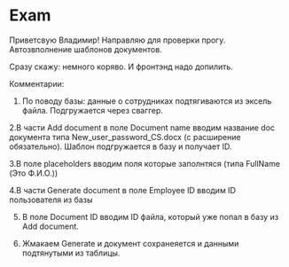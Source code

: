 # Exam

Приветсвую Владимир!
Направляю для проверки прогу.
Автозвполнение шаблонов документов.

Сразу скажу: немного коряво. И фронтэнд надо допилить.

Комментарии:

1. По поводу базы: данные о сотрудниках подтягиваются из эксель файла. Подгружается через сваггер.

2.В части Add document в поле Document name вводим название doc документа типа New_user_password_CS.docx (с расширение обязательно). Шаблон подгружается в базу и получает ID.

3.В поле placeholders вводим поля которые заполнтяся (типа FullName (Это Ф.И.О.))

4.В части Generate document в поле Employee ID вводим ID пользователя из базы

5. В поле Document ID вводим ID файла, который уже попал в базу из Add document.

6. Жмакаем Generate и документ сохранеяется и данными подтянутыми из таблицы.
